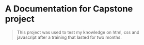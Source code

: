 # A Documentation for Capstone project

> This project was used to test my knowledge on html, css and javascript after a training that lasted for two months. 

